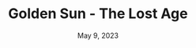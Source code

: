 ---
layout: gba
title: "Golden Sun - The Lost Age"
categories:
 - approved
 - gba
 - universal
 - safe
tags:
- golden sun
- farming
date: May 9, 2023
permalink: /games/gs-tla/play/details
publisher: Nintendo
edition: us
redirect_from:
 - games/gs-tla/eu/play/details
 - games/gs-tla/us/play/details
gid: gs-tla
---